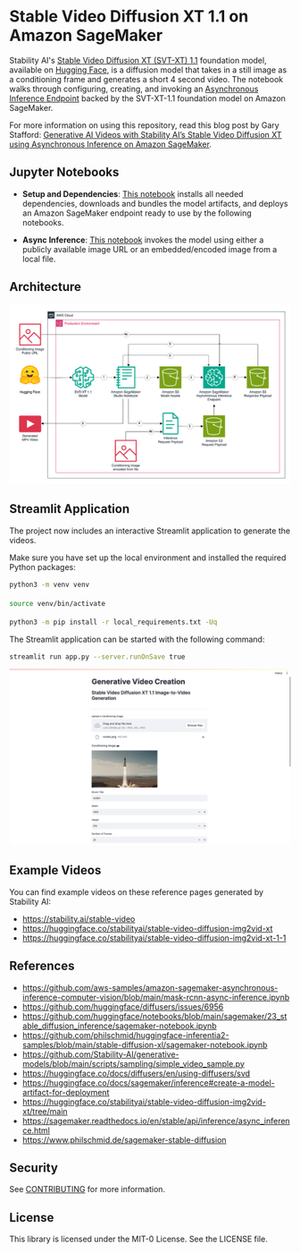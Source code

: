 # Stable Video Diffusion XT 1.1 on Amazon SageMaker

Stability AI's [Stable Video Diffusion XT (SVT-XT) 1.1](https://stability.ai/stable-video) foundation model, available on [Hugging Face](https://huggingface.co/stabilityai/stable-video-diffusion-img2vid-xt-1-1), is a diffusion model that takes in a still image as a conditioning frame and generates a short 4 second video. The notebook walks through configuring, creating, and invoking an [Asynchronous Inference Endpoint](https://docs.aws.amazon.com/sagemaker/latest/dg/async-inference.html) backed by the SVT-XT-1.1 foundation model on Amazon SageMaker.

For more information on using this repository, read this blog post by Gary Stafford: [Generative AI Videos with Stability AI’s Stable Video Diffusion XT using Asynchronous Inference on Amazon SageMaker](https://garystafford.medium.com/generative-ai-videos-with-stability-ais-stable-video-diffusion-xt-using-asynchronous-inference-on-6810e0a7cab6).

## Jupyter Notebooks

- **Setup and Dependencies**: [This notebook](notebook_setup.ipynb) installs all needed dependencies, downloads and bundles the model artifacts, and deploys an Amazon SageMaker endpoint ready to use by the following notebooks.

- **Async Inference**: [This notebook](notebook_async_inference.ipynb) invokes the model using either a publicly available image URL or an embedded/encoded image from a local file.

## Architecture

![architecture](architecture/async_inference.png)

## Streamlit Application

The project now includes an interactive Streamlit application to generate the videos.

Make sure you have set up the local environment and installed the required Python packages:

```sh
python3 -m venv venv

source venv/bin/activate

python3 -m pip install -r local_requirements.txt -Uq
```

The Streamlit application can be started with the following command:

```sh
streamlit run app.py --server.runOnSave true
```

![Streamlit App](architecture/streamlit_app.png)

## Example Videos

You can find example videos on these reference pages generated by Stability AI:

- https://stability.ai/stable-video
- https://huggingface.co/stabilityai/stable-video-diffusion-img2vid-xt
- https://huggingface.co/stabilityai/stable-video-diffusion-img2vid-xt-1-1

## References

- https://github.com/aws-samples/amazon-sagemaker-asynchronous-inference-computer-vision/blob/main/mask-rcnn-async-inference.ipynb
- https://github.com/huggingface/diffusers/issues/6956
- https://github.com/huggingface/notebooks/blob/main/sagemaker/23_stable_diffusion_inference/sagemaker-notebook.ipynb
- https://github.com/philschmid/huggingface-inferentia2-samples/blob/main/stable-diffusion-xl/sagemaker-notebook.ipynb
- https://github.com/Stability-AI/generative-models/blob/main/scripts/sampling/simple_video_sample.py
- https://huggingface.co/docs/diffusers/en/using-diffusers/svd
- https://huggingface.co/docs/sagemaker/inference#create-a-model-artifact-for-deployment
- https://huggingface.co/stabilityai/stable-video-diffusion-img2vid-xt/tree/main
- https://sagemaker.readthedocs.io/en/stable/api/inference/async_inference.html
- https://www.philschmid.de/sagemaker-stable-diffusion

## Security

See [CONTRIBUTING](CONTRIBUTING.md#security-issue-notifications) for more information.

## License

This library is licensed under the MIT-0 License. See the LICENSE file.
